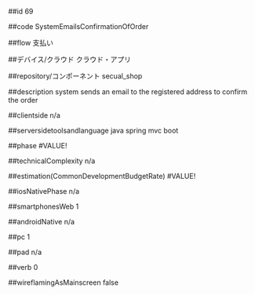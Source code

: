 ##id
69

##code
SystemEmailsConfirmationOfOrder

##flow
支払い

##デバイス/クラウド
クラウド・アプリ

##repository/コンポーネント
secual_shop

##description
system sends an email to the registered address to confirm the order

##clientside
n/a

##serversidetoolsandlanguage
java spring mvc boot

##phase
#VALUE!

##technicalComplexity
n/a

##estimation(CommonDevelopmentBudgetRate)
#VALUE!

##iosNativePhase
n/a

##smartphonesWeb
1

##androidNative
n/a

##pc
1

##pad
n/a

##verb
0

##wireflamingAsMainscreen
false

